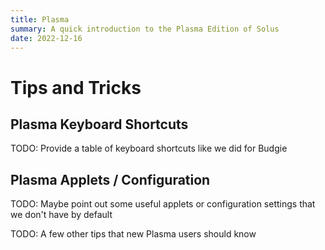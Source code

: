 ```yaml
---
title: Plasma
summary: A quick introduction to the Plasma Edition of Solus
date: 2022-12-16
---
```


# Tips and Tricks

## Plasma Keyboard Shortcuts

TODO: Provide a table of keyboard shortcuts like we did for Budgie

## Plasma Applets / Configuration

TODO: Maybe point out some useful applets or configuration settings that we don't have by default

TODO: A few other tips that new Plasma users should know
